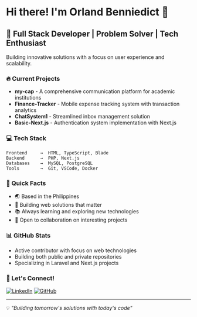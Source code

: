# Hi there! I'm Orland Benniedict 👋

## 🚀 Full Stack Developer | Problem Solver | Tech Enthusiast

Building innovative solutions with a focus on user experience and scalability.

### 🔥 Current Projects

- **my-cap** - A comprehensive communication platform for academic institutions
- **Finance-Tracker** - Mobile expense tracking system with transaction analytics
- **ChatSystem1** - Streamlined inbox management solution
- **Basic-Next.js** - Authentication system implementation with Next.js

### 💻 Tech Stack

```text
Frontend     →  HTML, TypeScript, Blade
Backend      →  PHP, Next.js
Databases    →  MySQL, PostgreSQL
Tools        →  Git, VSCode, Docker
```

### 🌟 Quick Facts

- 🌏 Based in the Philippines
- 🔧 Building web solutions that matter
- 📚 Always learning and exploring new technologies
- 🤝 Open to collaboration on interesting projects

### 📊 GitHub Stats

- Active contributor with focus on web technologies
- Building both public and private repositories
- Specializing in Laravel and Next.js projects

### 🤝 Let's Connect!

[![LinkedIn](https://img.shields.io/badge/LinkedIn-blue?style=flat&logo=linkedin&logoColor=white)](https://linkedin.com/in/orland-sayson-17491926b)
[![GitHub](https://img.shields.io/badge/GitHub-black?style=flat&logo=github&logoColor=white)](https://github.com/orland-devc)

---

💡 *"Building tomorrow's solutions with today's code"*
